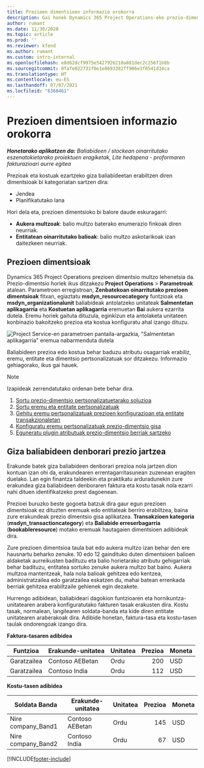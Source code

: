 ```yaml
---
title: Prezioen dimentsioen informazio orokorra
description: Gai honek Dynamics 365 Project Operations-eko prezio-dimentsioei buruzko informazioa eskaintzen du.
author: rumant
ms.date: 11/30/2020
ms.topic: article
ms.prod: ''
ms.reviewer: kfend
ms.author: rumant
ms.custom: intro-internal
ms.openlocfilehash: e8d62dcf9975e5427926210a881dec2c256f1b8b
ms.sourcegitcommit: 0fafe022731f0e1e8693382ff906e3f8541d34ca
ms.translationtype: HT
ms.contentlocale: eu-ES
ms.lasthandoff: 07/07/2021
ms.locfileid: "6368461"
---
```

# <a name="pricing-dimensions-overview"></a>Prezioen dimentsioen informazio orokorra

_**Honetarako aplikatzen da:** Baliabideen / stockean oinarritutako eszenatokietarako proiektuen eragiketak, Lite hedapena - proformaren fakturazioari aurre egitea_

Prezioak eta kostuak ezartzeko giza baliabideetan erabiltzen diren dimentsioak bi kategoriatan sartzen dira:

- Jendea
- Planifikatutako lana

Hori dela eta, prezioen dimentsioko bi balore daude eskuragarri:

- **Aukera multzoak**: balio multzo baterako enumerazio finkoak diren neurriak.
- **Entitatean oinarritutako balioak**: balio multzo askotarikoak izan daitezkeen neurriak.

## <a name="pricing-dimensions"></a>Prezioen dimentsioak

Dynamics 365 Project Operations prezioen dimentsio multzo lehenetsia da. Prezio-dimentsio horiek ikus ditzakezu **Project Operations** > **Parametroak** atalean. Parametroen erregistroan, **Zenbatekoan oinarritutako prezioen dimentsioak** fitxan, egiaztatu **msdyn_resourcecategory** funtzioak eta **msdyn_organizationalunit** baliabideak antolatzeko unitateak **Salmentetan aplikagarria** eta **Kostuetan aplikagarria** eremuetan **Bai** aukera ezarrita dutela. Eremu horiek gaituta dituzula, eginkizun eta antolaketa unitateen konbinazio bakoitzeko prezioa eta kostua konfiguratu ahal izango dituzu.

![Project Service-en parametroen pantaila-argazkia, "Salmentetan aplikagarria" eremua nabarmenduta dutela](media/PS-OOB-parameters.png)

Baliabideen prezioa edo kostua behar baduzu atributu osagarriak erabiliz, eremu, entitate eta dimentsio pertsonalizatuak sor ditzakezu. Informazio gehiagorako, ikus gai hauek. 
  
  > [!NOTE]
  > Izapideak zerrendatutako ordenan bete behar dira.

1. [Sortu prezio-dimentsio pertsonalizatuetarako soluzioa](../sales/create-solution-custompd.md)
2. [Sortu eremu eta entitate pertsonalizatuak](create-custom-fields-entities-pricing-dimensions.md)
3. [Gehitu eremu pertsonalizatuak prezioen konfigurazioan eta entitate transakzionaletan ](add-custom-fields-price-setup-transactional-entities.md)
4. [Konfiguratu eremu pertsonalizatuak prezio-dimentsio gisa ](set-up-custom-fields-pricing-dimensions.md)
5. [Eguneratu plugin atributuak prezio-dimentsio berriak sartzeko](update-plugin-attributes-pd.md)


## <a name="pricing-human-resource-time"></a>Giza baliabideen denborari prezio jartzea
Erakunde batek giza baliabideen denborari prezioa nola jartzen dion kontuan izan ohi da, erakundearen errentagarritasunean zuzenean eragiten duelako. Lan egin finantza taldeekin eta praktikatu arduradunekin zure erakundea giza baliabideen denboraren faktura eta kostu tasak nola ezarri nahi dituen identifikatzeko prest dagoenean.

Prezioei buruzko beste gogoeta batzuk dira gaur egun prezioen dimentsioak ez dituzten eremuak edo entitateak berriro erabiltzea, baina zure erakundeak prezio dimentsio gisa aplikatzea. **Transakzioen kategoria** (**msdyn_transactioncategory**) eta **Baliabide erreserbagarria** (**bookableresource**) motako eremuak hautagaien dimentsioen adibideak dira. 

Zure prezioen dimentsioa taula bat edo aukera multzo izan behar den ere hausnartu beharko zenuke. 10 edo 12 gaindituko duten dimentsioen balioen aldaketak aurreikusten badituzu eta balio horietarako atributu gehigarriak behar badituzu, entitatea sortuko zenuke aukera multzo bat baino. Aukera multzoa mantentzeak, hala nola balioak gehitzea edo kentzea, administratzailea edo garatzailea eskatzen du, mahai batean errenkada berriak gehitzea erabiltzaile gehienek egin dezakete.

Hurrengo adibidean, baliabideari dagokion funtzioaren eta hornikuntza-unitatearen arabera konfiguratutako fakturen tasak erakusten dira. Kostu tasak, normalean, langilearen soldata-banda eta kide diren entitate unitatearen araberakoak dira. Adibide honetan, faktura-tasa eta kostu-tasen taulak ondorengoak izango dira.

**Faktura-tasaren adibidea**

| Funtzioa        | Erakunde-unitatea    |Unitatea      |Prezioa      |Moneta  |
| ------------|-------------|----------|----------:|----------|
| Garatzailea   | Contoso AEBetan  |Ordu | 200|USD     |
| Garatzailea   | Contoso India |Ordu|   112|USD     |


**Kostu-tasen adibidea**

| Soldata Banda     | Erakunde-unitatea    |Unitatea      |Prezioa      |Moneta  |
| ----------------|-------------|----------|----------:|----------|
| Nire company_Band1 | Contoso AEBetan  |Ordu | 145|USD     |
| Nire company_Band2 | Contoso India |Ordu|   67|USD     |


[!INCLUDE[footer-include](../includes/footer-banner.md)]